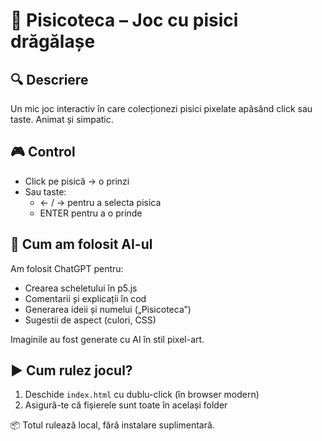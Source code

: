 # 🐾 Pisicoteca – Joc cu pisici drăgălașe

## 🔍 Descriere
Un mic joc interactiv în care colecționezi pisici pixelate apăsând click sau taste. Animat și simpatic.

## 🎮 Control
- Click pe pisică → o prinzi
- Sau taste:
  - ← / → pentru a selecta pisica
  - ENTER pentru a o prinde

## 🧠 Cum am folosit AI-ul
Am folosit ChatGPT pentru:
- Crearea scheletului în p5.js
- Comentarii și explicații în cod
- Generarea ideii și numelui („Pisicoteca”)
- Sugestii de aspect (culori, CSS)

Imaginile au fost generate cu AI în stil pixel-art.

## ▶️ Cum rulez jocul?
1. Deschide `index.html` cu dublu-click (în browser modern)
2. Asigură-te că fișierele sunt toate în același folder

📦 Totul rulează local, fără instalare suplimentară.
